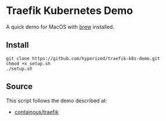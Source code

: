 # Traefik Kubernetes Demo

A quick demo for MacOS with [brew](https://brew.sh/) installed.

## Install

```
git clone https://github.com/hyperized/traefik-k8s-demo.git
chmod +x setup.sh
./setup.sh
```

## Source

This script follows the demo described at:

- [containous/traefik](https://github.com/containous/traefik/blob/master/docs/user-guide/kubernetes.md)


